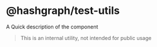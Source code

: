 # @hashgraph/test-utils

A Quick description of the component

> This is an internal utility, not intended for public usage
